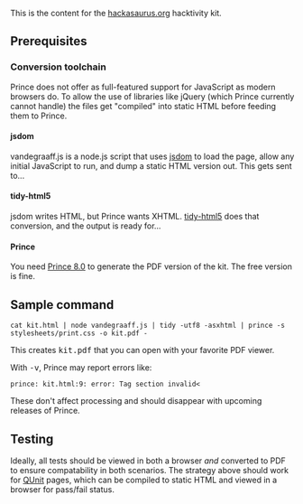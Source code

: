 
This is the content for the [hackasaurus.org][] hacktivity kit.

  [hackasaurus.org]: http://hackasaurus.org

## Prerequisites

### Conversion toolchain

Prince does not offer as full-featured support for JavaScript as modern browsers do. To
allow the use of libraries like jQuery (which Prince currently cannot handle) the files
get "compiled" into static HTML before feeding them to Prince.

#### jsdom

vandegraaff.js is a node.js script that uses [jsdom][] to load the page, allow any initial 
JavaScript to run, and dump a static HTML version out. This gets sent to...

  [jsdom]: https://github.com/tmpvar/jsdom

#### tidy-html5

jsdom writes HTML, but Prince wants XHTML. [tidy-html5][] does that conversion, and the output is
ready for...

  [tidy-html5]: https://github.com/w3c/tidy-html5

#### Prince

You need [Prince 8.0][] to generate the PDF version of the kit. The free version is fine.

  [Prince 8.0]: http://www.princexml.com/download/

## Sample command

    cat kit.html | node vandegraaff.js | tidy -utf8 -asxhtml | prince -s stylesheets/print.css -o kit.pdf -

This creates <samp>kit.pdf</samp> that you can open with your
favorite PDF viewer. 

With <kbd>-v</kbd>, Prince may report errors like: 

    prince: kit.html:9: error: Tag section invalid<

These don't affect processing and should disappear with upcoming releases of Prince.

## Testing

Ideally, all tests should be viewed in both a browser *and* converted to PDF to ensure compatability in both
scenarios. The strategy above should work for [QUnit][] pages, which can be compiled to static HTML and
viewed in a browser for pass/fail status.

  [QUnit]: http://docs.jquery.com/QUnit



